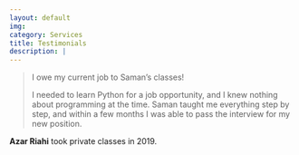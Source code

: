 ```yaml
---
layout: default
img: 
category: Services
title: Testimonials
description: |
---
```


<blockquote style="content: open-quote;">
I owe my current job to Saman’s classes!

I needed to learn Python for a job opportunity, and I knew nothing about programming at the time. Saman taught me everything step by step, and within a few months I was able to pass the interview for my new position.
</blockquote>

<b>Azar Riahi</b> took private classes in 2019.
